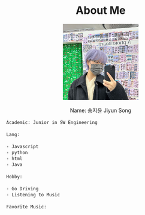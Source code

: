 <h1 style="text-align: center;"> About Me </h1>

<div style="text-align: center;">

<img src="/assets/me.png" width="40%" height="40%" >

</div>

<p style="text-align: center;">    
    Name: 송지윤 Jiyun Song

    Academic: Junior in SW Engineering

    Lang:

    - Javascript
    - python
    - html
    - Java

    Hobby:

    - Go Driving
    - Listening to Music

    Favorite Music:

</p>
